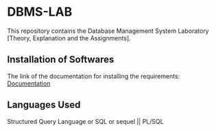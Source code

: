 # DBMS-LAB
This repository contains the Database Management System Laboratory [Theory, Explanation and the Assignments].

## Installation of Softwares
The link of the documentation for installing the requirements:
[Documentation](https://github.com/Vishal-sys-code/DBMS-LAB/blob/main/DAY-1/instructions.md)

## Languages Used
Structured Query Language or SQL or sequel || PL/SQL


